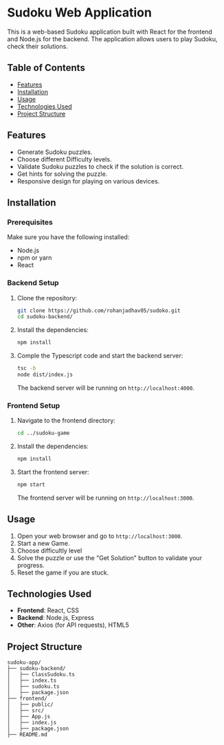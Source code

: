 # Sudoku Web Application

This is a web-based Sudoku application built with React for the frontend and Node.js for the backend. The application allows users to play Sudoku, check their solutions.

## Table of Contents

- [Features](#features)
- [Installation](#installation)
- [Usage](#usage)
- [Technologies Used](#technologies-used)
- [Project Structure](#project-structure)

## Features

- Generate Sudoku puzzles.
- Choose different Difficulty levels.
- Validate Sudoku puzzles to check if the solution is correct.
- Get hints for solving the puzzle.
- Responsive design for playing on various devices.

## Installation

### Prerequisites

Make sure you have the following installed:

- Node.js
- npm or yarn
- React

### Backend Setup

1. Clone the repository:

    ```bash
    git clone https://github.com/rohanjadhav05/sudoko.git
    cd sudoku-backend/
    ```

2. Install the dependencies:

    ```bash
    npm install
    ```

3. Comple the Typescript code and start the backend server:

    ```bash
    tsc -b
    node dist/index.js
    ```

    The backend server will be running on `http://localhost:4000`.

### Frontend Setup

1. Navigate to the frontend directory:

    ```bash
    cd ../sudoku-game
    ```

2. Install the dependencies:

    ```bash
    npm install
    ```

3. Start the frontend server:

    ```bash
    npm start
    ```

    The frontend server will be running on `http://localhost:3000`.

## Usage

1. Open your web browser and go to `http://localhost:3000`.
2. Start a new Game.
3. Choose difficultly level
4. Solve the puzzle or use the "Get Solution" button to validate your progress.
5. Reset the game if you are stuck.

## Technologies Used

- **Frontend**: React, CSS
- **Backend**: Node.js, Express
- **Other**: Axios (for API requests), HTML5

## Project Structure

```plaintext
sudoku-app/
├── sudoku-backend/
│   ├── ClassSudoku.ts
│   ├── index.ts
│   ├── sudoku.ts
│   ├── package.json
├── frontend/
│   ├── public/
│   ├── src/
│   ├── App.js
│   ├── index.js
│   ├── package.json
├── README.md

